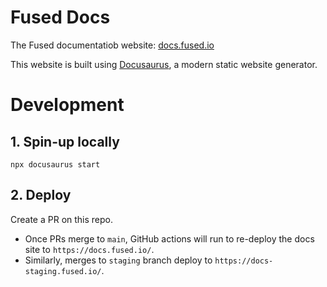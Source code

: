 # Fused Docs

The Fused documentatiob website: [docs.fused.io](https://docs.fused.io/)

This website is built using [Docusaurus](https://docusaurus.io/), a modern static website generator.

# Development

## 1. Spin-up locally

```
npx docusaurus start
```

## 2. Deploy 

Create a PR on this repo. 
- Once PRs merge to `main`, GitHub actions will run to re-deploy the docs site to `https://docs.fused.io/`. 
- Similarly, merges to `staging` branch deploy to `https://docs-staging.fused.io/`.
